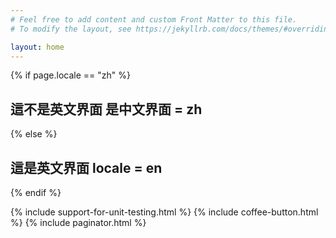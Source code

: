 ```yaml
---
# Feel free to add content and custom Front Matter to this file.
# To modify the layout, see https://jekyllrb.com/docs/themes/#overriding-theme-defaults

layout: home
---
```


{% if page.locale == "zh" %}
<h2>這不是英文界面 是中文界面 = zh</h2>
{% else %}
<h2>這是英文界面 locale = en</h2>
{% endif %}

{% include support-for-unit-testing.html %}
{% include coffee-button.html %}
{% include paginator.html %}